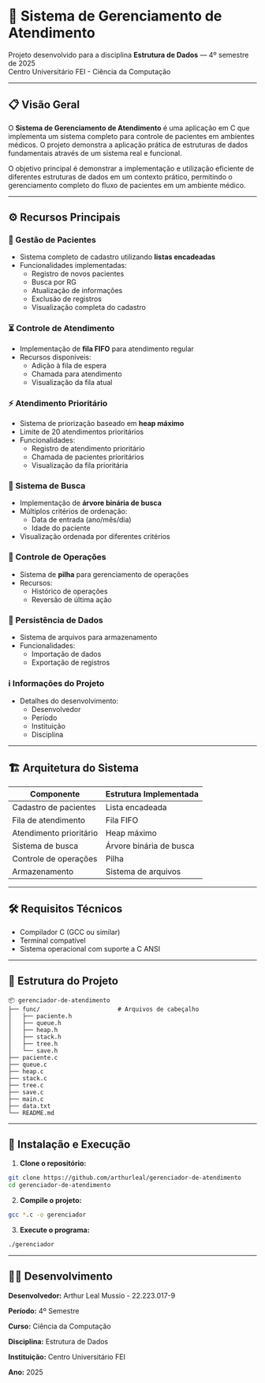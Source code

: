 # 🏥 Sistema de Gerenciamento de Atendimento

Projeto desenvolvido para a disciplina **Estrutura de Dados** — 4º semestre de 2025  
Centro Universitário FEI - Ciência da Computação

---

## 📋 Visão Geral

O **Sistema de Gerenciamento de Atendimento** é uma aplicação em C que implementa um sistema completo para controle de pacientes em ambientes médicos. O projeto demonstra a aplicação prática de estruturas de dados fundamentais através de um sistema real e funcional.

O objetivo principal é demonstrar a implementação e utilização eficiente de diferentes estruturas de dados em um contexto prático, permitindo o gerenciamento completo do fluxo de pacientes em um ambiente médico.

---

## ⚙️ Recursos Principais

### 👤 Gestão de Pacientes
- Sistema completo de cadastro utilizando **listas encadeadas**
- Funcionalidades implementadas:
  - Registro de novos pacientes
  - Busca por RG
  - Atualização de informações
  - Exclusão de registros
  - Visualização completa do cadastro

### ⏳ Controle de Atendimento
- Implementação de **fila FIFO** para atendimento regular
- Recursos disponíveis:
  - Adição à fila de espera
  - Chamada para atendimento
  - Visualização da fila atual

### ⚡ Atendimento Prioritário
- Sistema de priorização baseado em **heap máximo**
- Limite de 20 atendimentos prioritários
- Funcionalidades:
  - Registro de atendimento prioritário
  - Chamada de pacientes prioritários
  - Visualização da fila prioritária

### 🔎 Sistema de Busca
- Implementação de **árvore binária de busca**
- Múltiplos critérios de ordenação:
  - Data de entrada (ano/mês/dia)
  - Idade do paciente
- Visualização ordenada por diferentes critérios

### 🔄 Controle de Operações
- Sistema de **pilha** para gerenciamento de operações
- Recursos:
  - Histórico de operações
  - Reversão de última ação

### 💾 Persistência de Dados
- Sistema de arquivos para armazenamento
- Funcionalidades:
  - Importação de dados
  - Exportação de registros

### ℹ️ Informações do Projeto
- Detalhes do desenvolvimento:
  - Desenvolvedor
  - Período
  - Instituição
  - Disciplina

---

## 🏗️ Arquitetura do Sistema

| Componente                 | Estrutura Implementada        |
|----------------------------|-------------------------------|
| Cadastro de pacientes      | Lista encadeada               |
| Fila de atendimento        | Fila FIFO                     |
| Atendimento prioritário    | Heap máximo                   |
| Sistema de busca           | Árvore binária de busca       |
| Controle de operações      | Pilha                         |
| Armazenamento              | Sistema de arquivos           |
---

## 🛠️ Requisitos Técnicos

- Compilador C (GCC ou similar)
- Terminal compatível
- Sistema operacional com suporte a C ANSI

---

## 📂 Estrutura do Projeto

```text
📦 gerenciador-de-atendimento
├── func/                      # Arquivos de cabeçalho
│   ├── paciente.h
│   ├── queue.h
│   ├── heap.h
│   ├── stack.h
│   ├── tree.h
│   └── save.h
├── paciente.c
├── queue.c
├── heap.c
├── stack.c
├── tree.c
├── save.c
├── main.c
├── data.txt
└── README.md
```

---

## 🚀 Instalação e Execução

1. **Clone o repositório:**
```bash
git clone https://github.com/arthurleal/gerenciador-de-atendimento
cd gerenciador-de-atendimento
```

2. **Compile o projeto:**
```bash
gcc *.c -o gerenciador
```

3. **Execute o programa:**
```bash
./gerenciador
```

---

## 👨‍💻 Desenvolvimento

**Desenvolvedor:** Arthur Leal Mussio - 22.223.017-9

**Período:** 4º Semestre

**Curso:** Ciência da Computação

**Disciplina:** Estrutura de Dados

**Instituição:** Centro Universitário FEI

**Ano:** 2025